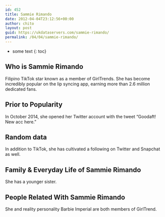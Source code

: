 ```yaml
---
id: 452
title: Sammie Rimando
date: 2012-04-04T23:12:56+00:00
author: chito
layout: post
guid: https://ukdataservers.com/sammie-rimando/
permalink: /04/04/sammie-rimando/
---
```


* some text
{: toc}


## Who is  Sammie Rimando
                  
                  
                  
Filipino TikTok star known as a member of GirlTrends. She has become incredibly popular on the lip syncing app, earning more than 2.6 million dedicated fans. 
                  
                
                
                
## Prior to Popularity 
                  
                  
                  
In October 2014, she opened her Twitter account with the tweet &#8220;Goodaft! New acc here.&#8221;
                  
                
                
                
## Random data 
                  
                  
                  
In addition to TikTok, she has cultivated a following on Twitter and Snapchat as well. 
                  
                
                
                
## Family & Everyday Life of Sammie Rimando
                  
                  
                  
She has a younger sister.
                  
                
                
                
## People Related With  Sammie Rimando
                  
                  
                  
She and reality personality Barbie Imperial are both members of GirlTrend.
                  
                
              
            
          
          
          
    
    
  
